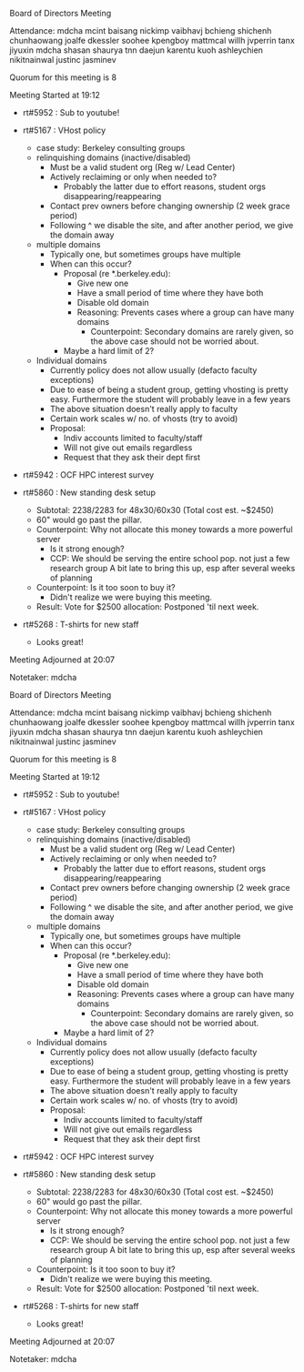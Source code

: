 Board of Directors Meeting

Attendance: mdcha mcint baisang nickimp vaibhavj bchieng shichenh chunhaowang joalfe 
dkessler soohee kpengboy mattmcal willh jvperrin tanx jiyuxin mdcha shasan shaurya tnn 
daejun karentu kuoh ashleychien nikitnainwal justinc jasminev

Quorum for this meeting is 8

Meeting Started at 19:12

* rt#5952 : Sub to youtube! 

* rt#5167 : VHost policy
  - case study: Berkeley consulting groups
  - relinquishing domains (inactive/disabled)
    - Must be a valid student org (Reg w/ Lead Center)
    - Actively reclaiming or only when needed to?
      - Probably the latter due to effort reasons, student orgs disappearing/reappearing
    - Contact prev owners before changing ownership (2 week grace period)
    - Following ^ we disable the site, and after another period, we give the domain away
  - multiple domains
    - Typically one, but sometimes groups have multiple
    - When can this occur?
      - Proposal (re *.berkeley.edu): 
        - Give new one
        - Have a small period of time where they have both
        - Disable old domain 
        - Reasoning: Prevents cases where a group can have many domains
          - Counterpoint: Secondary domains are rarely given, so the above case should not be worried about.
      - Maybe a hard limit of 2?
  - Individual domains
    - Currently policy does not allow usually (defacto faculty exceptions)
    - Due to ease of being a student group, getting vhosting is pretty easy.
      Furthermore the student will probably leave in a few years
    - The above situation doesn't really apply to faculty
    - Certain work scales w/ no. of vhosts (try to avoid)
    - Proposal:
      - Indiv accounts limited to faculty/staff
      - Will not give out emails regardless
      - Request that they ask their dept first

* rt#5942 : OCF HPC interest survey

* rt#5860 : New standing desk setup
  - Subtotal: $2238/$2283 for 48x30/60x30 (Total cost est. ~$2450)
  - 60" would go past the pillar.
  - Counterpoint: Why not allocate this money towards a more powerful server
    - Is it strong enough?
    - CCP: We should be serving the entire school pop. not just a few research group
           A bit late to bring this up, esp after several weeks of planning
  - Counterpoint: Is it too soon to buy it?
    - Didn't realize we were buying this meeting.
  - Result: Vote for $2500 allocation: Postponed 'til next week.

* rt#5268 : T-shirts for new staff
  - Looks great!
  
Meeting Adjourned at 20:07

Notetaker: mdcha


Board of Directors Meeting

Attendance: mdcha mcint baisang nickimp vaibhavj bchieng shichenh chunhaowang joalfe 
dkessler soohee kpengboy mattmcal willh jvperrin tanx jiyuxin mdcha shasan shaurya tnn 
daejun karentu kuoh ashleychien nikitnainwal justinc jasminev

Quorum for this meeting is 8

Meeting Started at 19:12

* rt#5952 : Sub to youtube! 

* rt#5167 : VHost policy
  - case study: Berkeley consulting groups
  - relinquishing domains (inactive/disabled)
    - Must be a valid student org (Reg w/ Lead Center)
    - Actively reclaiming or only when needed to?
      - Probably the latter due to effort reasons, student orgs disappearing/reappearing
    - Contact prev owners before changing ownership (2 week grace period)
    - Following ^ we disable the site, and after another period, we give the domain away
  - multiple domains
    - Typically one, but sometimes groups have multiple
    - When can this occur?
      - Proposal (re *.berkeley.edu): 
        - Give new one
        - Have a small period of time where they have both
        - Disable old domain 
        - Reasoning: Prevents cases where a group can have many domains
          - Counterpoint: Secondary domains are rarely given, so the above case should not be worried about.
      - Maybe a hard limit of 2?
  - Individual domains
    - Currently policy does not allow usually (defacto faculty exceptions)
    - Due to ease of being a student group, getting vhosting is pretty easy.
      Furthermore the student will probably leave in a few years
    - The above situation doesn't really apply to faculty
    - Certain work scales w/ no. of vhosts (try to avoid)
    - Proposal:
      - Indiv accounts limited to faculty/staff
      - Will not give out emails regardless
      - Request that they ask their dept first

* rt#5942 : OCF HPC interest survey

* rt#5860 : New standing desk setup
  - Subtotal: $2238/$2283 for 48x30/60x30 (Total cost est. ~$2450)
  - 60" would go past the pillar.
  - Counterpoint: Why not allocate this money towards a more powerful server
    - Is it strong enough?
    - CCP: We should be serving the entire school pop. not just a few research group
           A bit late to bring this up, esp after several weeks of planning
  - Counterpoint: Is it too soon to buy it?
    - Didn't realize we were buying this meeting.
  - Result: Vote for $2500 allocation: Postponed 'til next week.

* rt#5268 : T-shirts for new staff
  - Looks great!
  
Meeting Adjourned at 20:07

Notetaker: mdcha


